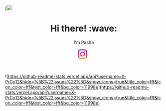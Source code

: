 [![](https://github.com/X-PrCx12/X-PrCx12/blob/master/images/)
<h1 align='center'> Hi there! :wave:</h1>
<p align='center'>I'm Pasha</p>
<p align='center'>
<a href="https://instagram.com/pashaar99_"><img height="30" src="https://github.com/X-PrCx12/X-PrCx12/blob/master/images/instagram.svg"></a>&nbsp;&nbsp;
</p><br/>


![https://github-readme-stats.vercel.app/api?username=X-PrCx12&hide=%5B%22issues%22%5D&show_icons=true&title_color=fff&icon_color=fff&text_color=fff&bg_color=11998e](https://github-readme-stats.vercel.app/api?username=X-PrCx12&hide=%5B%22issues%22%5D&show_icons=true&title_color=fff&icon_color=fff&text_color=fff&bg_color=11998e)
